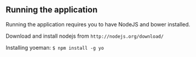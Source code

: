 Running the application
-------------

Running the application requires you to have NodeJS and bower installed.

Download and install nodejs from `http://nodejs.org/download/`

Installing yoeman: `$ npm install -g yo`